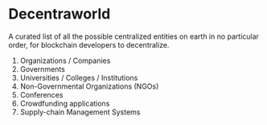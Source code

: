# Decentraworld
A curated list of all the possible centralized entities on earth in no particular order, for blockchain developers to decentralize. 

1. Organizations / Companies
2. Governments
3. Universities / Colleges / Institutions
4. Non-Governmental Organizations (NGOs)
5. Conferences
6. Crowdfunding applications
7. Supply-chain Management Systems
